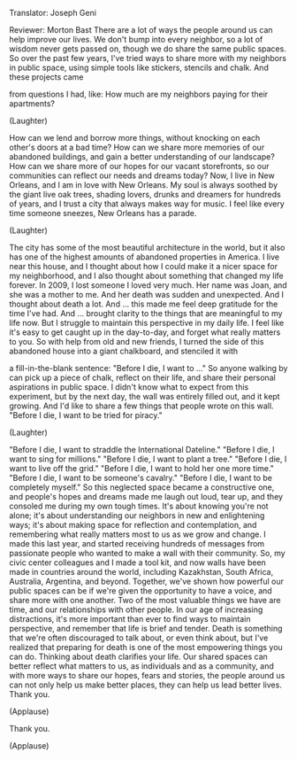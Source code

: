 

Translator: Joseph Geni

Reviewer: Morton Bast
There are a lot of ways
the people around us
can help improve our lives.
We don&#39;t bump into every neighbor,
so a lot of wisdom never gets passed on,
though we do share the same public spaces.
So over the past few years,
I&#39;ve tried ways to share more
with my neighbors in public space,
using simple tools like
stickers, stencils and chalk.
And these projects came

from questions I had, like:
How much are my neighbors
paying for their apartments?

(Laughter)

How can we lend and borrow more things,
without knocking on each
other&#39;s doors at a bad time?
How can we share more memories
of our abandoned buildings,
and gain a better understanding
of our landscape?
How can we share more of our hopes
for our vacant storefronts,
so our communities can reflect
our needs and dreams today?
Now, I live in New Orleans,
and I am in love with New Orleans.
My soul is always soothed
by the giant live oak trees,
shading lovers, drunks and dreamers
for hundreds of years,
and I trust a city that always
makes way for music.
I feel like every time someone sneezes,
New Orleans has a parade.

(Laughter)

The city has some of the most
beautiful architecture in the world,
but it also has one of the highest amounts
of abandoned properties in America.
I live near this house,
and I thought about how I could
make it a nicer space for my neighborhood,
and I also thought about something
that changed my life forever.
In 2009, I lost someone I loved very much.
Her name was Joan,
and she was a mother to me.
And her death was sudden and unexpected.
And I thought about death a lot.
And ... this made me feel deep
gratitude for the time I&#39;ve had.
And ... brought clarity to the things
that are meaningful to my life now.
But I struggle to maintain
this perspective in my daily life.
I feel like it&#39;s easy to get
caught up in the day-to-day,
and forget what really matters to you.
So with help from old and new friends,
I turned the side of this abandoned
house into a giant chalkboard,
and stenciled it with

a fill-in-the-blank sentence:
&quot;Before I die, I want to ...&quot;
So anyone walking by
can pick up a piece of chalk,
reflect on their life,
and share their personal
aspirations in public space.
I didn&#39;t know what to expect
from this experiment,
but by the next day,
the wall was entirely filled out,
and it kept growing.
And I&#39;d like to share a few things
that people wrote on this wall.
&quot;Before I die, I want
to be tried for piracy.&quot;

(Laughter)

&quot;Before I die, I want to straddle
the International Dateline.&quot;
&quot;Before I die, I want
to sing for millions.&quot;
&quot;Before I die, I want to plant a tree.&quot;
&quot;Before I die, I want
to live off the grid.&quot;
&quot;Before I die, I want
to hold her one more time.&quot;
&quot;Before I die, I want
to be someone&#39;s cavalry.&quot;
&quot;Before I die, I want
to be completely myself.&quot;
So this neglected space
became a constructive one,
and people&#39;s hopes and dreams
made me laugh out loud, tear up,
and they consoled me
during my own tough times.
It&#39;s about knowing you&#39;re not alone;
it&#39;s about understanding our neighbors
in new and enlightening ways;
it&#39;s about making space
for reflection and contemplation,
and remembering what really matters
most to us as we grow and change.
I made this last year,
and started receiving hundreds
of messages from passionate people
who wanted to make a wall
with their community.
So, my civic center colleagues
and I made a tool kit,
and now walls have been made
in countries around the world,
including Kazakhstan,
South Africa,
Australia,
Argentina, and beyond.
Together, we&#39;ve shown how powerful
our public spaces can be
if we&#39;re given the opportunity
to have a voice,
and share more with one another.
Two of the most valuable things we have
are time, and our relationships
with other people.
In our age of increasing distractions,
it&#39;s more important than ever
to find ways to maintain perspective,
and remember that life
is brief and tender.
Death is something that we&#39;re
often discouraged to talk about,
or even think about,
but I&#39;ve realized that preparing for death
is one of the most empowering
things you can do.
Thinking about death clarifies your life.
Our shared spaces can better
reflect what matters to us,
as individuals and as a community,
and with more ways to share
our hopes, fears and stories,
the people around us can not only
help us make better places,
they can help us lead better lives.
Thank you.

(Applause)

Thank you.

(Applause)

